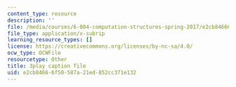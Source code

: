 ```yaml
---
content_type: resource
description: ''
file: /media/courses/6-004-computation-structures-spring-2017/e2cb84666f50587a21ed852cc371e132_q38KAGAKORk.srt
file_type: application/x-subrip
learning_resource_types: []
license: https://creativecommons.org/licenses/by-nc-sa/4.0/
ocw_type: OCWFile
resourcetype: Other
title: 3play caption file
uid: e2cb8466-6f50-587a-21ed-852cc371e132
---
```

